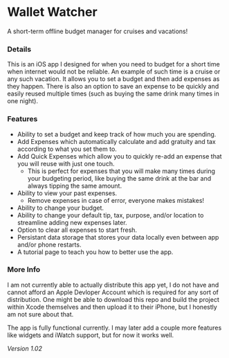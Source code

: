 # Wallet Watcher
A short-term offline budget manager for cruises and vacations!

### Details
This is an iOS app I designed for when you need to budget for a short time when internet would not be reliable. An example of such time is a cruise or any such vacation. It allows you to set a budget and then add expenses as they happen. There is also an option to save an expense to be quickly and easily reused multiple times (such as buying the same drink many times in one night).

### Features
- Ability to set a budget and keep track of how much you are spending.
- Add Expenses which automatically calculate and add gratuity and tax according to what you set them to.
- Add Quick Expenses which allow you to quickly re-add an expense that you will reuse with just one touch.
  - This is perfect for expenses that you will make many times during your budgeting period, like buying the same drink at the bar and always tipping the same amount.
- Ability to view your past expenses.
  - Remove expenses in case of error, everyone makes mistakes!
- Ability to change your budget.
- Ability to change your default tip, tax, purpose, and/or location to streamline adding new expenses later.
- Option to clear all expenses to start fresh.
- Persistant data storage that stores your data locally even between app and/or phone restarts.
- A tutorial page to teach you how to better use the app.

### More Info
I am not currently able to actually distribute this app yet, I do not have and cannot afford an Apple Devloper Account which is required for any sort of distribution.
One might be able to download this repo and build the project within Xcode themselves and then upload it to their iPhone, but I honestly am not sure about that.

The app is fully functional currently. I may later add a couple more features like widgets and iWatch support, but for now it works well.

*Version 1.02*
